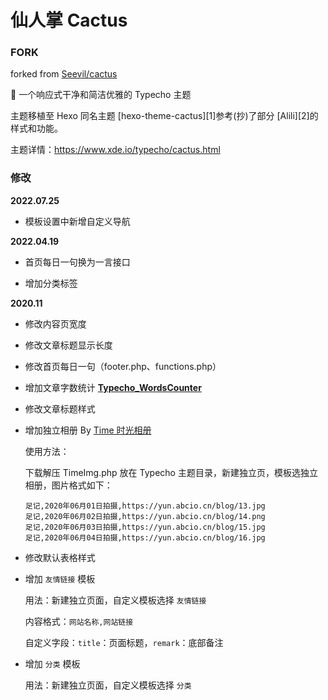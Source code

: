 # 仙人掌 Cactus

### FORK

forked from [Seevil/cactus](https://github.com/Seevil/cactus)

🌵 一个响应式干净和简洁优雅的 Typecho 主题

主题移植至 Hexo 同名主题 [hexo-theme-cactus][1]参考(抄)了部分 [Alili][2]的样式和功能。

主题详情：https://www.xde.io/typecho/cactus.html

### 修改

**2022.07.25**

- 模板设置中新增自定义导航

**2022.04.19**

- 首页每日一句换为一言接口

- 增加分类标签

**2020.11**

- 修改内容页宽度

- 修改文章标题显示长度

- 修改首页每日一句（footer.php、functions.php）

- 增加文章字数统计 **[ Typecho_WordsCounter](https://github.com/elatisy/Typecho_WordsCounter)**

- 修改文章标题样式

- 增加独立相册 By [Time 时光相册](https://www.abcio.cn/C/314.html)

  使用方法：

  下载解压 TimeImg.php 放在 Typecho 主题目录，新建独立页，模板选独立相册，图片格式如下：

  ```
  足记,2020年06月01日拍摄,https://yun.abcio.cn/blog/13.jpg
  足记,2020年06月02日拍摄,https://yun.abcio.cn/blog/14.png
  足记,2020年06月03日拍摄,https://yun.abcio.cn/blog/15.jpg
  足记,2020年06月04日拍摄,https://yun.abcio.cn/blog/16.jpg
  ```

- 修改默认表格样式

- 增加 `友情链接` 模板

  用法：新建独立页面，自定义模板选择 `友情链接`

  内容格式：`网站名称,网站链接`

  自定义字段：`title`：页面标题，`remark`：底部备注

- 增加 `分类` 模板

  用法：新建独立页面，自定义模板选择 `分类`
